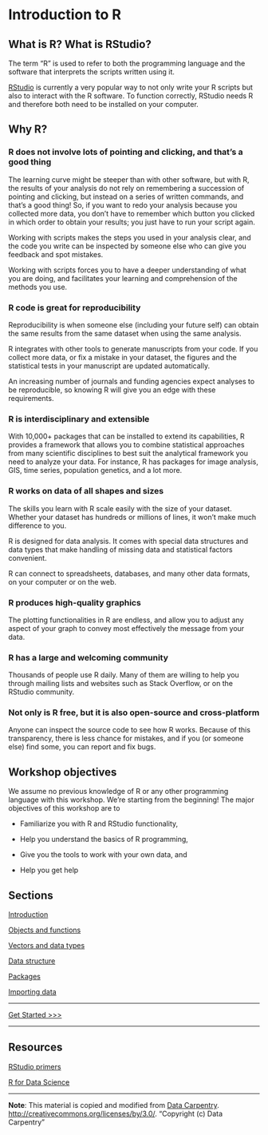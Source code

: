 Introduction to R
================

## What is R? What is RStudio?

The term “R” is used to refer to both the programming language and the
software that interprets the scripts written using it.

[RStudio](https://rstudio.com/) is currently a very popular way to not
only write your R scripts but also to interact with the R software. To
function correctly, RStudio needs R and therefore both need to be
installed on your computer.

## Why R?

### R does not involve lots of pointing and clicking, and that’s a good thing

The learning curve might be steeper than with other software, but with
R, the results of your analysis do not rely on remembering a succession
of pointing and clicking, but instead on a series of written commands,
and that’s a good thing\! So, if you want to redo your analysis because
you collected more data, you don’t have to remember which button you
clicked in which order to obtain your results; you just have to run your
script again.

Working with scripts makes the steps you used in your analysis clear,
and the code you write can be inspected by someone else who can give you
feedback and spot mistakes.

Working with scripts forces you to have a deeper understanding of what
you are doing, and facilitates your learning and comprehension of the
methods you use.

### R code is great for reproducibility

Reproducibility is when someone else (including your future self) can
obtain the same results from the same dataset when using the same
analysis.

R integrates with other tools to generate manuscripts from your code. If
you collect more data, or fix a mistake in your dataset, the figures and
the statistical tests in your manuscript are updated automatically.

An increasing number of journals and funding agencies expect analyses to
be reproducible, so knowing R will give you an edge with these
requirements.

### R is interdisciplinary and extensible

With 10,000+ packages that can be installed to extend its capabilities,
R provides a framework that allows you to combine statistical approaches
from many scientific disciplines to best suit the analytical framework
you need to analyze your data. For instance, R has packages for image
analysis, GIS, time series, population genetics, and a lot more.

### R works on data of all shapes and sizes

The skills you learn with R scale easily with the size of your dataset.
Whether your dataset has hundreds or millions of lines, it won’t make
much difference to you.

R is designed for data analysis. It comes with special data structures
and data types that make handling of missing data and statistical
factors convenient.

R can connect to spreadsheets, databases, and many other data formats,
on your computer or on the web.

### R produces high-quality graphics

The plotting functionalities in R are endless, and allow you to adjust
any aspect of your graph to convey most effectively the message from
your data.

### R has a large and welcoming community

Thousands of people use R daily. Many of them are willing to help you
through mailing lists and websites such as Stack Overflow, or on the
RStudio community.

### Not only is R free, but it is also open-source and cross-platform

Anyone can inspect the source code to see how R works. Because of this
transparency, there is less chance for mistakes, and if you (or someone
else) find some, you can report and fix bugs.

## Workshop objectives

We assume no previous knowledge of R or any other programming language
with this workshop. We’re starting from the beginning\! The major
objectives of this workshop are to

  - Familiarize you with R and RStudio functionality,

  - Help you understand the basics of R programming,

  - Give you the tools to work with your own data, and

  - Help you get help

## Sections

[Introduction](sections/01-introduction.md)

[Objects and functions](sections/02-functions.md)

[Vectors and data types](sections/04-vectors.md)

[Data structure](sections/06-data-structure.md)

[Packages](sections/07-packages.md)

[Importing data](sections/08-importing-data.md)

-----

[Get Started \>\>\>](sections/01-introduction.md)  

-----

## Resources

[RStudio primers](https://rstudio.cloud/learn/primers)

[R for Data Science](https://r4ds.had.co.nz/)

-----

**Note**: This material is copied and modified from [Data
Carpentry](https://datacarpentry.org/R-ecology-lesson/00-before-we-start.html).
<http://creativecommons.org/licenses/by/3.0/>. “Copyright (c) Data
Carpentry”
